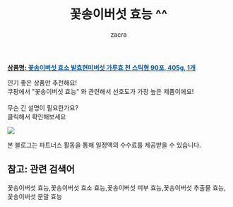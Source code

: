 ﻿---
layout: post
title:  "꽃송이버섯 효능 ^^"
author: zacra
categories: [ 아이템 ]
tags: [꽃송이버섯 효능,꽃송이버섯 효소 효능,꽃송이버섯 피부 효능,꽃송이버섯 추출물 효능,꽃송이버섯 분말 효능]
image: https://static.coupangcdn.com/image/vendor_inventory/images/2018/09/03/12/1/788a72a1-f7fe-428a-8d81-094bf961f13b.jpg 
description: "쿠팡에서 꽃송이버섯 효능 관련 키워드로 가장 고객 선호도가 높은 제품이랍니다."
rating: 4.5
---

<a href="https://link.coupang.com/re/AFFSDP?lptag=AF8407795&pageKey=26566754&itemId=102799220&vendorItemId=3195123497&traceid=V0-153-1fb335e1e662fe33"><b>상품명: <font color='#01579B'>꽃송이버섯 효소 발효현미버섯 가루효 천 스틱형 90포, 405g, 1개</font></b></a>

인기 좋은 상품만 추천해요!<br/>
쿠팡에서 "꽃송이버섯 효능" 와 관련해서 선호도가 가장 높은 제품이에요!<br/><br/>
무슨 긴 설명이 필요한가요?  
클릭해서 확인해보세요


<a href="https://link.coupang.com/re/AFFSDP?lptag=AF8407795&pageKey=26566754&itemId=102799220&vendorItemId=3195123497&traceid=V0-153-1fb335e1e662fe33"><img src="https://thumbnail6.coupangcdn.com/thumbnails/remote/q89/image/vendor_inventory/images/2018/09/03/12/6/7a566bcb-2cad-4578-bc04-60f5d2ecd2aa.jpg"></a> 

본 블로그는 파트너스 활동을 통해 일정액의 수수료를 제공받을 수 있습니다.

## 참고: 관련 검색어    
꽃송이버섯 효능,꽃송이버섯 효소 효능,꽃송이버섯 피부 효능,꽃송이버섯 추출물 효능,꽃송이버섯 분말 효능